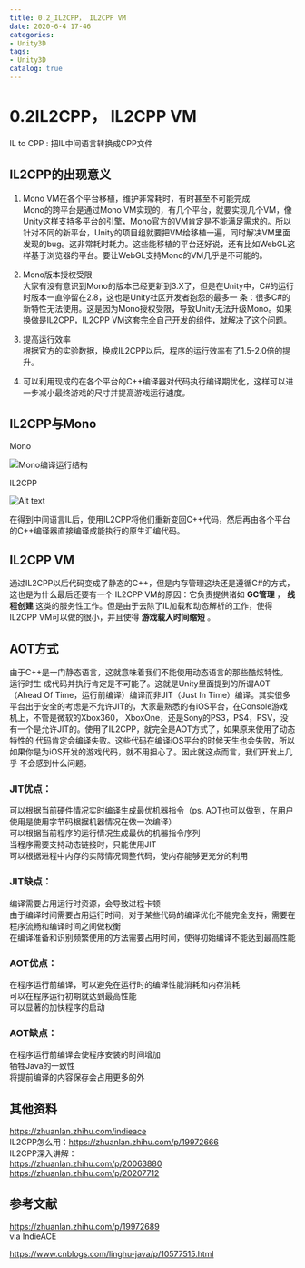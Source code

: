 ```yaml
---
title: 0.2_IL2CPP， IL2CPP VM
date: 2020-6-4 17-46
categories:
- Unity3D
tags:
- Unity3D
catalog: true
---
```


# 0.2IL2CPP， IL2CPP VM

IL to CPP : 把IL中间语言转换成CPP文件

## IL2CPP的出现意义

  1. Mono VM在各个平台移植，维护非常耗时，有时甚至不可能完成   
Mono的跨平台是通过Mono VM实现的，有几个平台，就要实现几个VM，像Unity这样支持多平台的引擎，Mono官方的VM肯定是不能满足需求的。所以针对不同的新平台，Unity的项目组就要把VM给移植一遍，同时解决VM里面发现的bug。这非常耗时耗力。这些能移植的平台还好说，还有比如WebGL这样基于浏览器的平台。要让WebGL支持Mono的VM几乎是不可能的。

  2. Mono版本授权受限   
大家有没有意识到Mono的版本已经更新到3.X了，但是在Unity中，C#的运行时版本一直停留在2.8，这也是Unity社区开发者抱怨的最多一 条：很多C#的新特性无法使用。这是因为Mono授权受限，导致Unity无法升级Mono。如果换做是IL2CPP，IL2CPP VM这套完全自己开发的组件，就解决了这个问题。

  3. 提高运行效率   
根据官方的实验数据，换成IL2CPP以后，程序的运行效率有了1.5-2.0倍的提升。

  4. 可以利用现成的在各个平台的C++编译器对代码执行编译期优化，这样可以进一步减小最终游戏的尺寸并提高游戏运行速度。

## IL2CPP与Mono

Mono

![Mono编译运行结构](assets/0.2_IL2CPP，%20IL2CPP%20VM/1591264208473.png)

IL2CPP

![Alt text](assets/0.2_IL2CPP，%20IL2CPP%20VM/1591264524127.png)

在得到中间语言IL后，使用IL2CPP将他们重新变回C++代码，然后再由各个平台的C++编译器直接编译成能执行的原生汇编代码。

## IL2CPP VM

通过IL2CPP以后代码变成了静态的C++，但是内存管理这块还是遵循C#的方式，这也是为什么最后还要有一个 IL2CPP VM的原因：它负责提供诸如 **GC管理** ， **线程创建** 这类的服务性工作。但是由于去除了IL加载和动态解析的工作，使得IL2CPP VM可以做的很小，并且使得 **游戏载入时间缩短** 。

## AOT方式

由于C++是一门静态语言，这就意味着我们不能使用动态语言的那些酷炫特性。运行时生 成代码并执行肯定是不可能了。这就是Unity里面提到的所谓AOT（Ahead Of Time，运行前编译）编译而非JIT（Just In Time）编译。其实很多平台出于安全的考虑是不允许JIT的，大家最熟悉的有iOS平台，在Console游戏机上，不管是微软的Xbox360， XboxOne，还是Sony的PS3，PS4，PSV，没有一个是允许JIT的。使用了IL2CPP，就完全是AOT方式了，如果原来使用了动态特性的 代码肯定会编译失败。这些代码在编译iOS平台的时候天生也会失败，所以如果你是为iOS开发的游戏代码，就不用担心了。因此就这点而言，我们开发上几乎 不会感到什么问题。

### JIT优点：

可以根据当前硬件情况实时编译生成最优机器指令（ps. AOT也可以做到，在用户使用是使用字节码根据机器情况在做一次编译）   
可以根据当前程序的运行情况生成最优的机器指令序列   
当程序需要支持动态链接时，只能使用JIT   
可以根据进程中内存的实际情况调整代码，使内存能够更充分的利用

### JIT缺点：

编译需要占用运行时资源，会导致进程卡顿   
由于编译时间需要占用运行时间，对于某些代码的编译优化不能完全支持，需要在程序流畅和编译时间之间做权衡   
在编译准备和识别频繁使用的方法需要占用时间，使得初始编译不能达到最高性能

### AOT优点：

在程序运行前编译，可以避免在运行时的编译性能消耗和内存消耗   
可以在程序运行初期就达到最高性能   
可以显著的加快程序的启动

### AOT缺点：

在程序运行前编译会使程序安装的时间增加   
牺牲Java的一致性   
将提前编译的内容保存会占用更多的外

## 其他资料

<https://zhuanlan.zhihu.com/indieace>   
IL2CPP怎么用：<https://zhuanlan.zhihu.com/p/19972666>   
IL2CPP深入讲解：   
<https://zhuanlan.zhihu.com/p/20063880>   
<https://zhuanlan.zhihu.com/p/20207712>

## 参考文献

<https://zhuanlan.zhihu.com/p/19972689>   
via IndieACE

<https://www.cnblogs.com/linghu-java/p/10577515.html>

